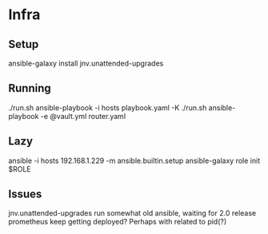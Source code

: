 # Infra
## Setup
ansible-galaxy install jnv.unattended-upgrades
## Running
./run.sh ansible-playbook -i hosts playbook.yaml -K
./run.sh ansible-playbook -e @vault.yml router.yaml
## Lazy
ansible -i hosts 192.168.1.229 -m ansible.builtin.setup
ansible-galaxy role init $ROLE
## Issues
jnv.unattended-upgrades run somewhat old ansible, waiting for 2.0 release
prometheus keep getting deployed? Perhaps with related to pid(?)


